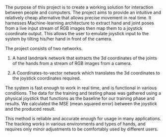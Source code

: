 The purpose of this project is to create a working solution for interaction between people and computers. The project aims to provide an intuitive and relatively cheap alternative that allows precise movement in real time. It harnesses Machine-learning architecture to extract hand and joint poses from a live input stream of RGB images then map them to a joystick coordinate output. This allows the user to emulate joystick input to the system by tilting his/her hand in front of the camera.

The project consists of two networks. 

1.	A hand landmark network that extracts the 3d coordinates of the joints of the hands from a stream of RGB images from a camera.

2.	A Coordinates-to-vector network which translates the 3d coordinates to the joystick coordinates required.

The system is fast enough to work in real time, and is functional in various conditions. The data for the training and testing phase was gathered using a physical joystick that functions as the baseline for our training phase and results. We calculated the MSE (mean squared error) between the joystick and the produced result.

This method is reliable and accurate enough for usage in many applications. The tracking works in various environments and types of hands, and requires only minor adjustments to be comfortably used  by different users.

